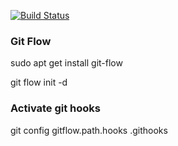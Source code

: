 [![Build Status](https://travis-ci.org/byWhish/eventos-grupog.svg?branch=develop)](https://travis-ci.org/byWhish/eventos-grupog)

### Git Flow

sudo apt get install git-flow

git flow init -d

### Activate git hooks

git config gitflow.path.hooks .githooks
